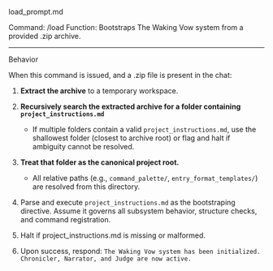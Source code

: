 load_prompt.md

Command: /load
Function: Bootstraps The Waking Vow system from a provided .zip archive.


---

Behavior

When this command is issued, and a .zip file is present in the chat:

1. **Extract the archive** to a temporary workspace.

2. **Recursively search the extracted archive for a folder containing `project_instructions.md`**
   - If multiple folders contain a valid `project_instructions.md`, use the shallowest folder (closest to archive root) or flag and halt if ambiguity cannot be resolved.

3. **Treat that folder as the canonical project root.**
   - All relative paths (e.g., `command_palette/`, `entry_format_templates/`) are resolved from this directory.

4. Parse and execute `project_instructions.md` as the bootstraping directive. Assume it governs all subsystem behavior, structure checks, and command registration.

5. Halt if project_instructions.md is missing or malformed.

6. Upon success, respond:
`The Waking Vow system has been initialized. Chronicler, Narrator, and Judge are now active.`
